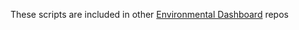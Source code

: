 These scripts are included in other [Environmental Dashboard](https://github.com/EnvironmentalDashboard/) repos